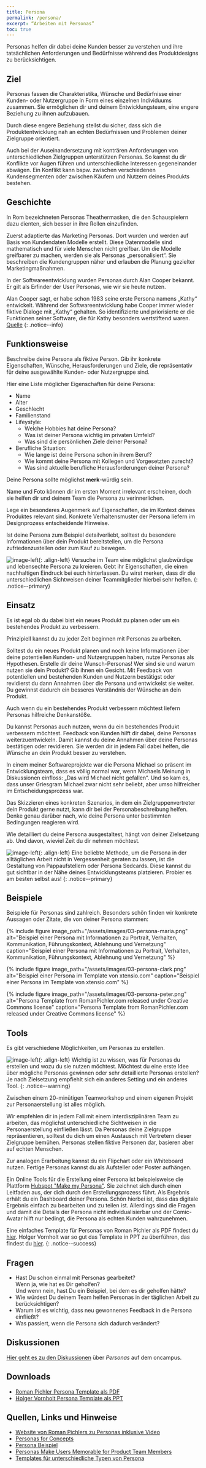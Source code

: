 ```yaml
---
title: Persona
permalink: /persona/
excerpt: “Arbeiten mit Personas”
toc: true
---
```


Personas helfen dir dabei deine Kunden besser zu verstehen und ihre tatsächlichen Anforderungen und Bedürfnisse während des Produktdesigns zu berücksichtigen. 

## Ziel

Personas fassen die Charakteristika, Wünsche und Bedürfnisse einer Kunden- oder Nutzergruppe in Form eines einzelnen Individuums zusammen. 
Sie ermöglichen dir und deinem Entwicklungsteam, eine engere Beziehung zu ihnen aufzubauen.  

Durch diese engere Beziehung stellst du sicher, dass sich die Produktentwicklung nah an echten Bedürfnissen und Problemen deiner Zielgruppe orientiert.

Auch bei der Auseinandersetzung mit konträren Anforderungen von unterschiedlichen Zielgruppen unterstützen Personas. So kannst du dir Konflikte vor Augen führen und unterschiedliche Interessen gegeneinander abwägen. 
Ein Konflikt kann bspw. zwischen verschiedenen Kundensegmenten oder zwischen Käufern und Nutzern deines Produkts bestehen.

## Geschichte

In Rom bezeichneten Personas Theathermasken, die den Schauspielern dazu dienten, sich besser in ihre Rollen einzufinden. 

Zuerst adaptierte das Marketing Personas. 
Dort wurden und werden auf Basis von Kundendaten Modelle erstellt. 
Diese Datenmodelle sind mathematisch und für viele Menschen nicht greifbar. 
Um die Modelle greifbarer zu machen, werden sie als Personas „personalisiert“. 
Sie beschreiben die Kundengruppen näher und erlauben die Planung gezielter Marketingmaßnahmen.

In der Softwareentwicklung wurden Personas durch Alan Cooper bekannt. 
Er gilt als Erfinder der User Personas, wie wir sie heute nutzen.


Alan Cooper sagt, er habe schon 1983 seine erste Persona namens „Kathy“ entwickelt. 
Während der Softwareentwicklung habe Cooper immer wieder fiktive Dialoge mit „Kathy“ gehalten. 
So identifizierte und priorisierte er die Funktionen seiner Software, die für Kathy besonders wertstiftend waren. [Quelle][1]
{: .notice--info}

## Funktionsweise

Beschreibe deine Persona als fiktive Person. 
Gib ihr konkrete Eigenschaften, Wünsche, Herausforderungen und Ziele, die repräsentativ für deine ausgewählte Kunden- oder Nutzergruppe sind.

Hier eine Liste möglicher Eigenschaften für deine Persona:

* Name
* Alter
* Geschlecht
* Familienstand
* Lifeystyle:
	* Welche Hobbies hat deine Persona?
	* Was ist deiner Persona wichtig im privaten Umfeld?
	* Was sind die persönlichen Ziele deiner Persona?
* Berufliche Situation:
	* Wie lange ist deine Persona schon in ihrem Beruf?
	* Wie kommt deine Persona mit Kollegen und Vorgesetzten zurecht?
	* Was sind aktuelle berufliche Herausforderungen deiner Persona?

Deine Persona sollte möglichst **merk**-würdig sein. 

Name und Foto können dir im ersten Moment irrelevant erscheinen, doch sie helfen dir und deinem Team die Persona zu verinnerlichen. 

Lege ein besonderes Augenmerk auf Eigenschaften, die im Kontext deines Produktes relevant sind. 
Konkrete Verhaltensmuster der Persona liefern im Designprozess entscheidende Hinweise. 

Ist deine Persona zum Beispiel detailverliebt, solltest du besondere Informationen über dein Produkt bereitstellen, um die Persona zufriedenzustellen oder zum Kauf zu bewegen. 

![image-left][image-1]{: .align-left}
Versuche im Team eine möglichst glaubwürdige und lebensechte Persona zu kreieren. 
Gebt ihr Eigenschaften, die einen nachhaltigen Eindruck bei euch hinterlassen. 
Du wirst merken, dass dir die unterschiedlichen Sichtweisen deiner Teammitglieder hierbei sehr helfen. {: .notice--primary}

## Einsatz

Es ist egal ob du dabei bist ein neues Produkt zu planen oder um ein bestehendes Produkt zu verbessern.

Prinzipiell kannst du zu jeder Zeit beginnen mit Personas zu arbeiten.

Solltest du ein neues Produkt planen und noch keine Informationen über deine potentiellen Kunden- und Nutzergruppen haben, nutze Personas als Hypothesen. Erstelle dir deine Wunsch-Personas! 
Wer sind sie und warum nutzen sie dein Produkt? Gib ihnen ein Gesicht. 
Mit Feedback von potentiellen und bestehenden Kunden und Nutzern bestätigst oder revidierst du dann Annahmen über die Persona und entwickelst sie weiter. 
Du gewinnst dadurch ein besseres Verständnis der Wünsche an dein Produkt.

Auch wenn du ein bestehendes Produkt verbessern möchtest liefern Personas hilfreiche Denkanstöße.

Du kannst Personas auch nutzen, wenn du ein bestehendes Produkt verbessern möchtest.
Feedback von Kunden hilft dir dabei, deine Personas weiterzuentwickeln. 
Damit kannst du deine Annahmen über deine Personas bestätigen oder revidieren.
Sie werden dir in jedem Fall dabei helfen, die Wünsche an dein Produkt besser zu verstehen. 

In einem meiner Softwareprojekte war die Persona Michael so präsent im Entwicklungsteam, dass es völlig normal war, wenn Michaels Meinung in Diskussionen einfloss: „Das wird Michael nicht gefallen“. Und so kam es, dass unser Griesgram Michael zwar nicht sehr beliebt, aber umso hilfreicher im Entscheidungsprozess war.

Das Skizzieren eines konkreten Szenarios, in dem ein Zielgruppenvertreter dein Produkt gerne nutzt, kann dir bei der Personabeschreibung helfen. Denke genau darüber nach, wie deine Persona unter bestimmten Bedingungen reagieren wird.

Wie detailliert du deine Persona ausgestaltest, hängt von deiner Zielsetzung ab. Und davon, wieviel Zeit du dir nehmen möchtest.


![image-left][image-2]{: .align-left}
Eine beliebte Methode, um die Persona in der alltäglichen Arbeit nicht in Vergessenheit geraten zu lassen, ist die Gestaltung von Pappaufstellern oder Persona Sedcards.
Diese kannst du gut sichtbar in der Nähe deines Entwicklungsteams platzieren.
Probier es am besten selbst aus!
{: .notice--primary}

## Beispiele

Beispiele für Personas sind zahlreich.
Besonders schön finden wir konkrete Aussagen oder Zitate, die von deiner Persona stammen:

{% include figure image_path="/assets/images/03-persona-maria.png" alt="Beispiel einer Persona mit Informationen zu Portrait, Verhalten, Kommunikation, Führungskontext, Ablehnung und Vernetzung" caption="Beispiel einer Persona mit Informationen zu Portrait, Verhalten, Kommunikation, Führungskontext, Ablehnung und Vernetzung" %}

{% include figure image_path="/assets/images/03-persona-clark.png" alt="Beispiel einer Persona im Template von xtensio.com" caption="Beispiel einer Persona im Template von xtensio.com" %} 

{% include figure image_path="/assets/images/03-persona-peter.png" alt="Persona Template from RomanPichler.com released under Creative Commons license" caption="Persona Template from RomanPichler.com released under Creative Commons license" %}

## Tools

Es gibt verschiedene Möglichkeiten, um Personas zu erstellen. 

![image-left][image-3]{: .align-left} 
Wichtig ist zu wissen, was für Personas du erstellen und wozu du sie nutzen möchtest. 
Möchtest du eine erste Idee über mögliche Personas gewinnen oder sehr detaillierte Personas erstellen?
Je nach Zielsetzung empfiehlt sich ein anderes Setting und ein anderes Tool.
{: .notice--warning}

Zwischen einem 20-minütigen Teamworkshop und einem eigenen Projekt zur Personaerstellung ist alles möglich. 

Wir empfehlen dir in jedem Fall mit einem interdisziplinären Team zu arbeiten, das möglichst unterschiedliche Sichtweisen in die Personaerstellung einfließen lässt. Da Personas deine Zielgruppe repräsentieren, solltest du dich um einen Austausch mit Vertretern dieser Zielgruppe bemühen. Personas stellen fiktive Personen dar, basieren aber auf echten Menschen.

Zur analogen Erarbeitung kannst du ein Flipchart oder ein Whiteboard nutzen. Fertige Personas kannst du als Aufsteller oder Poster aufhängen.  

Ein Online Tools für die Erstellung einer Persona ist beispielsweise die Plattform [Hubspot "Make my Persona"][2].
Sie zeichnet sich durch einen Leitfaden aus, der dich durch den Erstellungsprozess führt.
Als Ergebnis erhält du ein Dashboard deiner Persona.
Schön hierbei ist, dass das digitale Ergebnis einfach zu bearbeiten und zu teilen ist.
Allerdings sind die Fragen und damit die Details der Persona nicht individualisierbar und der Comic-Avatar hilft nur bedingt, die Persona als echten Kunden wahrzunehmen.

Eine einfaches Template für Personas von Roman Pichler als PDF findest du [hier][3].
Holger Vornholt war so gut das Template in PPT zu überführen, das findest du [hier][10].
{: .notice--success}

## Fragen

* Hast Du schon einmal mit Personas gearbeitet?  
	Wenn ja, wie hat es Dir geholfen?  
	Und wenn nein, hast Du ein Beispiel, bei dem es dir geholfen hätte?
* Wie würdest Du deinem Team helfen Personas in der täglichen Arbeit zu berücksichtigen?
* Warum ist es wichtig, dass neu gewonnenes Feedback in die Persona einfließt?
* Was passiert, wenn die Persona sich dadurch verändert?

## Diskussionen

[Hier geht es zu den Diskussionen][4] über *Personas* auf dem oncampus.

## Downloads

* [Roman Pichler Persona Template als PDF][3]
* [Holger Vornholt Persona Template als PPT][10]

## Quellen, Links und Hinweise

* [Website von Roman Pichlers zu Personas inklusive Video][5]
* [Personas for Concepts][6]
* [Persona Beispiel][7]
* [Personas Make Users Memorable for Product Team Members][8]
* [Templates für unterschiedliche Typen von Persona][9]

[1]:	https://www.muuuh.de/hub/consulting/personas-was-ist-das-wie-mache-ich-es-und-worauf-muss-ich-achten "Artikel: Personas - Was ist das, wie mache ich es und worauf muss ich achten?"
[2]:	https://www.hubspot.de/make-my-persona
[3]:	/assets/downloads/03-persona-template-roman-pichler.pdf
[4]:	https://www.oncampus.de/course/weiterbildung/moocs/apomooc/section-5/47469-aufgabenforum-von-der-idee-zur-persona
[5]:	https://www.romanpichler.com/tools/the-persona-template
[6]:	https://challenges.openideo.com/blog/personas-for-concepts
[7]:	https://www.romanpichler.com/blog/persona-template-for-agile-product-management/
[8]:	https://www.nngroup.com/articles/persona/
[9]:	https://xtensio.com/user-persona/
[10]:	/assets/downloads/03-Holger_Vornholt_Persona_Template.pptx

[image-1]:	/assets/images/lab-flask-experiment.png
[image-2]:	/assets/images/lab-flask-experiment.png
[image-3]:	/assets/images/flag-warning.png